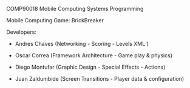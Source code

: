 COMP90018 Mobile Computing Systems Programming

Mobile Computing Game: BrickBreaker

Developers:

* Andres Chaves (Networking - Scoring - Levels XML )

* Oscar Correa (Framework Architecture - Game play & physics)

* Diego Montufar (Graphic Design - Special Effects - Actions)

* Juan Zaldumbide (Screen Transitions - Player data & configuration)

